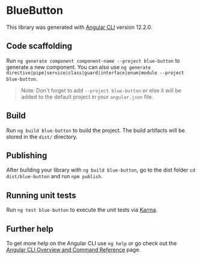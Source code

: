 # BlueButton

This library was generated with [Angular CLI](https://github.com/angular/angular-cli) version 12.2.0.

## Code scaffolding

Run `ng generate component component-name --project blue-button` to generate a new component. You can also use `ng generate directive|pipe|service|class|guard|interface|enum|module --project blue-button`.
> Note: Don't forget to add `--project blue-button` or else it will be added to the default project in your `angular.json` file. 

## Build

Run `ng build blue-button` to build the project. The build artifacts will be stored in the `dist/` directory.

## Publishing

After building your library with `ng build blue-button`, go to the dist folder `cd dist/blue-button` and run `npm publish`.

## Running unit tests

Run `ng test blue-button` to execute the unit tests via [Karma](https://karma-runner.github.io).

## Further help

To get more help on the Angular CLI use `ng help` or go check out the [Angular CLI Overview and Command Reference](https://angular.io/cli) page.
